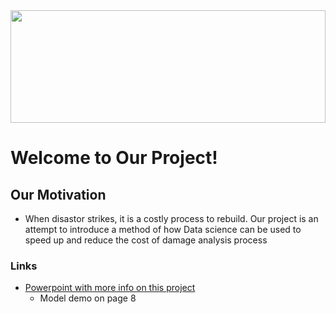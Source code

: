 <img src="https://www.worldatlas.com/img/flag/ua-flag.jpg" width="100%" height="180" />

# Welcome to Our Project!

## Our Motivation
* When disastor strikes, it is a costly process to rebuild. Our project is an attempt to introduce a method of how Data science can be used to speed up and reduce the cost of damage analysis process

### Links
* [Powerpoint with more info on this project](https://docs.google.com/presentation/d/1BkbNGrVA0agTMpkpehzaJqENou5NLx1ZeVcW2eblpRU/edit?usp=sharing)
  * Model demo on page 8 
